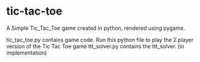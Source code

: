 # tic-tac-toe
A Simple Tic_Tac_Toe game created in python, rendered using pygame.

tic_tac_toe.py contains game code. Run this python file to play the 2 player version of the Tic Tac Toe game
ttt_solver.py contains the ttt_solver. (in implementation)
